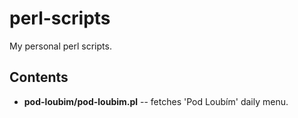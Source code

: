 # perl-scripts
My personal perl scripts.

## Contents
* **pod-loubim/pod-loubim.pl** -- fetches 'Pod Loubím' daily menu.

